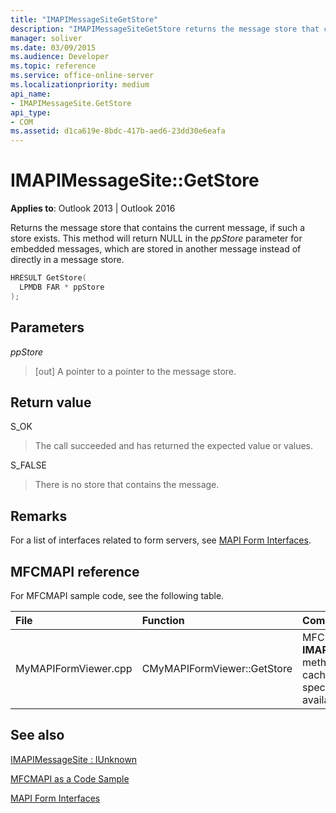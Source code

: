 ```yaml
---
title: "IMAPIMessageSiteGetStore"
description: "IMAPIMessageSiteGetStore returns the message store that contains the current message, if such a store exists."
manager: soliver
ms.date: 03/09/2015
ms.audience: Developer
ms.topic: reference
ms.service: office-online-server
ms.localizationpriority: medium
api_name:
- IMAPIMessageSite.GetStore
api_type:
- COM
ms.assetid: d1ca619e-8bdc-417b-aed6-23dd30e6eafa
---
```


# IMAPIMessageSite::GetStore

  
  
**Applies to**: Outlook 2013 | Outlook 2016 
  
Returns the message store that contains the current message, if such a store exists. This method will return NULL in the _ppStore_ parameter for embedded messages, which are stored in another message instead of directly in a message store. 
  
```cpp
HRESULT GetStore(
  LPMDB FAR * ppStore
);
```

## Parameters

 _ppStore_
  
> [out] A pointer to a pointer to the message store.
    
## Return value

S_OK 
  
> The call succeeded and has returned the expected value or values.
    
S_FALSE 
  
> There is no store that contains the message.
    
## Remarks

For a list of interfaces related to form servers, see [MAPI Form Interfaces](mapi-form-interfaces.md).
  
## MFCMAPI reference

For MFCMAPI sample code, see the following table.
  
|**File**|**Function**|**Comment**|
|:-----|:-----|:-----|
|MyMAPIFormViewer.cpp  <br/> |CMyMAPIFormViewer::GetStore  <br/> |MFCMAPI uses the **IMAPIMessageSite::GetStore** method to get the currently cached pointer to the specified store, if it is available. |
   
## See also



[IMAPIMessageSite : IUnknown](imapimessagesiteiunknown.md)


[MFCMAPI as a Code Sample](mfcmapi-as-a-code-sample.md)
  
[MAPI Form Interfaces](mapi-form-interfaces.md)

